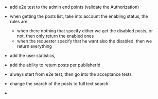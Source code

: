 - add e2e test to the admin end points (validate the Authorization)

- when getting the posts list, take into account the enabling status, the rules are:
    - when there nothing that specify either we get the disabled posts, or not, then only return the enabled ones
    - when the requester specify that he want also the disabled, then we return everything

- add the user statistics,

- add the ability to return posts per publisherId

- always start from e2e test, then go into the acceptance tests

- change the search of the posts to full text search

- 
